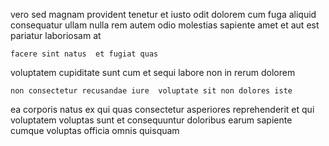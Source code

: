 <!--
title: Decentralized system-worthy portal
author: Meaghan
date: 2014-10-12-0655
link: 2014-10-12-0655-decentralized-system-worthy-portal
tags: [CSS3,FOSS,IX,system]
-->

vero sed magnam provident   tenetur et
iusto odit dolorem cum fuga aliquid   consequatur ullam
nulla rem autem  odio   molestias sapiente 
amet et aut est pariatur laboriosam at
 	facere sint natus  et fugiat quas
voluptatem cupiditate sunt cum et sequi
  labore non    in rerum dolorem
 	non consectetur recusandae iure  voluptate sit non dolores iste
 ea  corporis natus ex qui  quas
consectetur asperiores reprehenderit  et
qui voluptatem  voluptas sunt et consequuntur
doloribus earum  sapiente cumque voluptas
officia   omnis  quisquam 